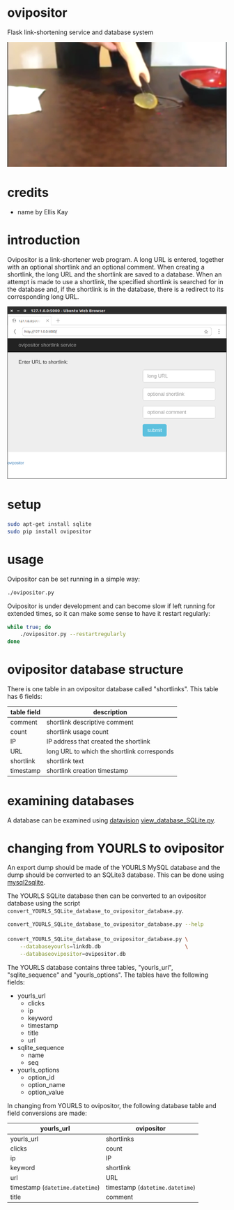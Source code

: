 # ovipositor

Flask link-shortening service and database system

![](ovipositor.png)

# credits

- name by Ellis Kay

# introduction

Ovipositor is a link-shortener web program. A long URL is entered, together with an optional shortlink and an optional comment. When creating a shortlink, the long URL and the shortlink are saved to a database. When an attempt is made to use a shortlink, the specified shortlink is searched for in the database and, if the shortlink is in the database, there is a redirect to its corresponding long URL.

![](screenshot.png)

# setup

```Bash
sudo apt-get install sqlite
sudo pip install ovipositor
```

# usage

Ovipositor can be set running in a simple way:

```Bash
./ovipositor.py
```

Ovipositor is under development and can become slow if left running for extended times, so it can make some sense to have it restart regularly:

```Bash
while true; do
    ./ovipositor.py --restartregularly
done
```

# ovipositor database structure

There is one table in an ovipositor database called "shortlinks". This table has 6 fields:

|**table field**|**description**                            |
|---------------|-------------------------------------------|
|comment        |shortlink descriptive comment              |
|count          |shortlink usage count                      |
|IP             |IP address that created the shortlink      |
|URL            |long URL to which the shortlink corresponds|
|shortlink      |shortlink text                             |
|timestamp      |shortlink creation timestamp               |

# examining databases

A database can be examined using [datavision](https://github.com/wdbm/datavision) [view_database_SQLite.py](https://github.com/wdbm/datavision/blob/master/view_database_SQLite.py).

# changing from YOURLS to ovipositor

An export dump should be made of the YOURLS MySQL database and the dump should be converted to an SQLite3 database. This can be done using [mysql2sqlite](https://github.com/dumblob/mysql2sqlite).

The YOURLS SQLite database then can be converted to an ovipositor database using the script `convert_YOURLS_SQLite_database_to_ovipositor_database.py`.

```Bash
convert_YOURLS_SQLite_database_to_ovipositor_database.py --help

convert_YOURLS_SQLite_database_to_ovipositor_database.py \
    --databaseyourls=linkdb.db                           \
    --databaseovipositor=ovipositor.db
```

The YOURLS database contains three tables, "yourls_url", "sqlite_sequence" and "yourls_options". The tables have the following fields:

- yourls_url
    - clicks
    - ip
    - keyword
    - timestamp
    - title
    - url
- sqlite_sequence
    - name
    - seq
- yourls_options
    - option_id
    - option_name
    - option_value

In changing from YOURLS to ovipositor, the following database table and field conversions are made:

|**yourls_url**                 |**ovipositor**                 |
|-------------------------------|-------------------------------|
|yourls_url                     |shortlinks                     |
|clicks                         |count                          |
|ip                             |IP                             |
|keyword                        |shortlink                      |
|url                            |URL                            |
|timestamp (`datetime.datetime`)|timestamp (`datetime.datetime`)|
|title                          |comment                        |
